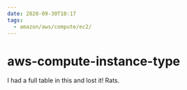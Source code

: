 ```yaml
---
date: 2020-09-30T10:17
tags:
  - amazon/aws/compute/ec2/
---
```


# aws-compute-instance-type

I had a full table in this and lost it! Rats.


